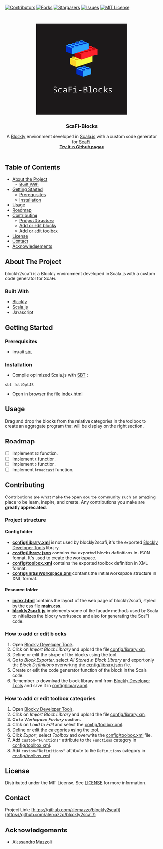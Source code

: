 [![Contributors][contributors-shield]][contributors-url]
[![Forks][forks-shield]][forks-url]
[![Stargazers][stars-shield]][stars-url]
[![Issues][issues-shield]][issues-url]
[![MIT License][license-shield]][license-url]


<!-- PROJECT LOGO -->
<br />
<p align="center">
  <a href="https://github.com/cric96/ScaFi-Blocks">
    <img src="https://github.com/cric96/ScaFi-Blocks/blob/master/scafiblocks.png?raw=true" alt="Logo" width="300" height="300">
  </a>

<h3 align="center">ScaFi-Blocks</h3>

  <p align="center">
    A <a href="https://developers.google.com/blockly/">Blockly</a> environment developed in <a href="http://www.scala-js.org/">Scala.js</a> with a custom code generator for <a href="https://scafi.github.io/">ScaFi</a>.
    <br />
    <a href="https://alemazzo.github.io/blockly2scafi/"><strong>Try it in Github pages</strong></a>
    <br />
    <br />
  </p>
</p>

<!-- TABLE OF CONTENTS -->

## Table of Contents

* [About the Project](#about-the-project)
    * [Built With](#built-with)
* [Getting Started](#getting-started)
    * [Prerequisites](#prerequisites)
    * [Installation](#installation)
* [Usage](#usage)
* [Roadmap](#roadmap)
* [Contributing](#contributing)
    * [Project Structure](#project-structure)
    * [Add or edit blocks](#how-to-add-or-edit-blocks)
    * [Add or edit toolbox](#how-to-add-or-edit-toolbox-categories)
* [License](#license)
* [Contact](#contact)
* [Acknowledgements](#acknowledgements)

<!-- ABOUT THE PROJECT -->

## About The Project

blockly2scafi is a Blockly environment developed in Scala.js with a custom code generator for ScaFi.

### Built With

* [Blockly](https://developers.google.com/blockly)
* [Scala.js](https://www.scala-js.org/)
* [Javascript](https://www.javascript.com/)

<!-- GETTING STARTED -->

## Getting Started

### Prerequisites

- Install [sbt](https://www.scala-sbt.org/)

### Installation

- Compile optimized Scala.js with [SBT](https://www.scala-sbt.org/) :

```sh
sbt fullOptJS
```

- Open in browser the file [index.html](src/main/resources/index.html)

<!-- USAGE EXAMPLES -->

## Usage

Drag and drop the blocks from the relative categories in the toolbox to create an aggregate program that will be display
on the right section.

<!-- ROADMAP -->

## Roadmap

- [ ] Implement `G2` function.
- [ ] Implement `C` function.
- [ ] Implement `S` function.
- [ ] Implement `broadcast` function.

## Contributing

Contributions are what make the open source community such an amazing place to be learn, inspire, and create. Any
contributions you make are **greatly appreciated**.

### Project structure

#### Config folder

- **[config/library.xml](src/main/resources/config/library.xml)** is not used by blockly2scafi, it's the
  exported [Blockly Developer Tools](https://blockly-demo.appspot.com/static/demos/blockfactory/index.html#) library.
- **[config/library.json](src/main/resources/config/library.json)** contains the exported blocks definitions in JSON
  format. It's used to create the workspace.
- **[config/toolbox.xml](src/main/resources/config/toolbox.xml)** contains the exported toolbox definition in XML
  format.
- **[config/initialWorkspace.xml](src/main/resources/config/initialWorkspace.xml)** contains the initial workspace
  structure in XML format.

#### Resource folder

- **[index.html](src/main/resources/index.html)** contains the layout of the web page of blockly2scafi, styled by the
  css file **[main.css](src/main/resources/main.css)**.
- **[blockly2scafi.js](src/main/resources/scafi-blocks-utils.js)** implements some of the facade methods used by Scala to
  initializes the blocky workspace and also for generating the ScaFi code.

### How to add or edit blocks

1. Open [Blockly Developer Tools](https://blockly-demo.appspot.com/static/demos/blockfactory/index.html#).
2. Click on *Import Block Library* and upload the file [config/library.xml](src/main/resources/config/library.xml).
3. Define or edit the shape of the blocks using the tool.
4. Go to *Block Exporter*, select *All Stored in Block Library* and export only the *Block Definitions* overwriting
   the [config/library.json](src/main/resources/config/library.json) file.
5. Create or edit the code generator function of the block in the Scala code.
6. Remember to download the block library xml
   from [Blockly Developer Tools](https://blockly-demo.appspot.com/static/demos/blockfactory/index.html#) and save it
   in [config/library.xml](src/main/resources/config/library.xml).

### How to add or edit toolbox categories

1. Open [Blockly Developer Tools](https://blockly-demo.appspot.com/static/demos/blockfactory/index.html#).
2. Click on *Import Block Library* and upload the file [config/library.xml](src/main/resources/config/library.xml).
3. Go to *Workspace Factory* section.
4. Click on *Load to Edit* and select the [config/toolbox.xml](src/main/resources/config/toolbox.xml).
5. Define or edit the categories using the tool.
6. Click *Export*, select *Toolbox* and overwrite the [config/toolbox.xml](src/main/resources/config/toolbox.xml) file.
7. Add `custom="Functions"` attribute to the `Functions` category
   in [config/toolbox.xml](src/main/resources/config/toolbox.xml).
8. Add `custom="Definitions"` attribute to the `Definitions` category
   in [config/toolbox.xml](src/main/resources/config/toolbox.xml).

<!-- LICENSE -->

## License

Distributed under the MIT License. See [LICENSE](https://github.com/alemazzo/blockly2scafi/blob/main/LICENSE) for more
information.

<!-- CONTACT -->

## Contact

Project Link: [https://github.com/alemazzo/blockly2scafi](https://github.com/alemazzo/blockly2scafi/)

<!-- ACKNOWLEDGEMENTS -->

## Acknowledgements

* [Alessandro Mazzoli](https://www.linkedin.com/in/alessandro-mazzoli-009868140/)

<!-- MARKDOWN LINKS & IMAGES -->
<!-- https://www.markdownguide.org/basic-syntax/#reference-style-links -->

[contributors-shield]: https://img.shields.io/github/contributors/alemazzo/blockly2scafi.svg?style=flat-square

[contributors-url]: https://github.com/alemazzo/blockly2scafi/graphs/contributors

[forks-shield]: https://img.shields.io/github/forks/alemazzo/blockly2scafi.svg?style=flat-square

[forks-url]: https://github.com/alemazzo/blockly2scafi/network/members

[stars-shield]: https://img.shields.io/github/stars/alemazzo/blockly2scafi.svg?style=flat-square

[stars-url]: https://github.com/alemazzo/blockly2scafi/stargazers

[issues-shield]: https://img.shields.io/github/issues/alemazzo/blockly2scafi.svg?style=flat-square

[issues-url]: https://github.com/alemazzo/blockly2scafi/issues

[license-shield]: https://img.shields.io/github/license/alemazzo/blockly2scafi.svg?style=flat-square

[license-url]: https://github.com/alemazzo/blockly2scafi/blob/master/LICENSE.
